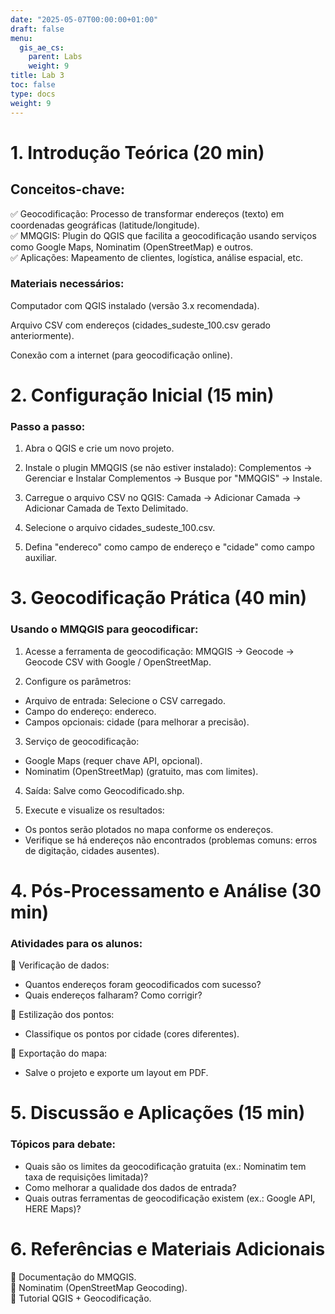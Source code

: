 ```yaml
---
date: "2025-05-07T00:00:00+01:00"
draft: false
menu:
  gis_ae_cs:
    parent: Labs
    weight: 9
title: Lab 3
toc: false
type: docs
weight: 9
---
```


# 1. Introdução Teórica (20 min)

## Conceitos-chave:   

✅ Geocodificação: Processo de transformar endereços (texto) em coordenadas geográficas (latitude/longitude).   
✅ MMQGIS: Plugin do QGIS que facilita a geocodificação usando serviços como Google Maps, Nominatim (OpenStreetMap) e outros.   
✅ Aplicações: Mapeamento de clientes, logística, análise espacial, etc.

### Materiais necessários:
Computador com QGIS instalado (versão 3.x recomendada).

Arquivo CSV com endereços (cidades_sudeste_100.csv gerado anteriormente).

Conexão com a internet (para geocodificação online).

# 2. Configuração Inicial (15 min)

### Passo a passo:
1. Abra o QGIS e crie um novo projeto.

2. Instale o plugin MMQGIS (se não estiver instalado): Complementos → Gerenciar e Instalar Complementos → Busque por "MMQGIS" → Instale.

3. Carregue o arquivo CSV no QGIS: Camada → Adicionar Camada → Adicionar Camada de Texto Delimitado.

4. Selecione o arquivo cidades_sudeste_100.csv.

5. Defina "endereco" como campo de endereço e "cidade" como campo auxiliar.

#  3. Geocodificação Prática (40 min)
### Usando o MMQGIS para geocodificar:

1. Acesse a ferramenta de geocodificação: MMQGIS → Geocode → Geocode CSV with Google / OpenStreetMap.

2. Configure os parâmetros:   
- Arquivo de entrada: Selecione o CSV carregado.   
- Campo do endereço: endereco.   
- Campos opcionais: cidade (para melhorar a precisão).

3. Serviço de geocodificação:
- Google Maps (requer chave API, opcional).   
- Nominatim (OpenStreetMap) (gratuito, mas com limites).

4. Saída: Salve como Geocodificado.shp.

5. Execute e visualize os resultados:

- Os pontos serão plotados no mapa conforme os endereços.   
- Verifique se há endereços não encontrados (problemas comuns: erros de digitação, cidades ausentes).

# 4. Pós-Processamento e Análise (30 min)
### Atividades para os alunos:

🔹 Verificação de dados:

- Quantos endereços foram geocodificados com sucesso?   
- Quais endereços falharam? Como corrigir?

🔹 Estilização dos pontos:

- Classifique os pontos por cidade (cores diferentes).

🔹 Exportação do mapa:

- Salve o projeto e exporte um layout em PDF.

# 5. Discussão e Aplicações (15 min)
### Tópicos para debate:

- Quais são os limites da geocodificação gratuita (ex.: Nominatim tem taxa de requisições limitada)?
- Como melhorar a qualidade dos dados de entrada?
- Quais outras ferramentas de geocodificação existem (ex.: Google API, HERE Maps)?

# 6. Referências e Materiais Adicionais

📌 Documentação do MMQGIS.  
📌 Nominatim (OpenStreetMap Geocoding).  
📌 Tutorial QGIS + Geocodificação.  



